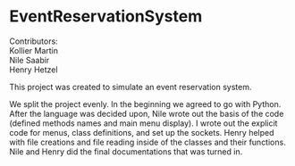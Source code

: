 # EventReservationSystem
Contributors:<br/> 
  Kollier Martin<br/> 
  Nile Saabir<br/>
  Henry Hetzel

This project was created to simulate an event reservation system.

We split the project evenly. In the beginning we agreed to go with Python. After the language was decided upon, Nile wrote out the basis of the code (defined methods names and main menu display). I wrote out the explicit code for menus, class definitions, and set up the sockets. Henry helped with file creations and file reading inside of the classes and their functions. Nile and Henry did the final documentations that was turned in.
